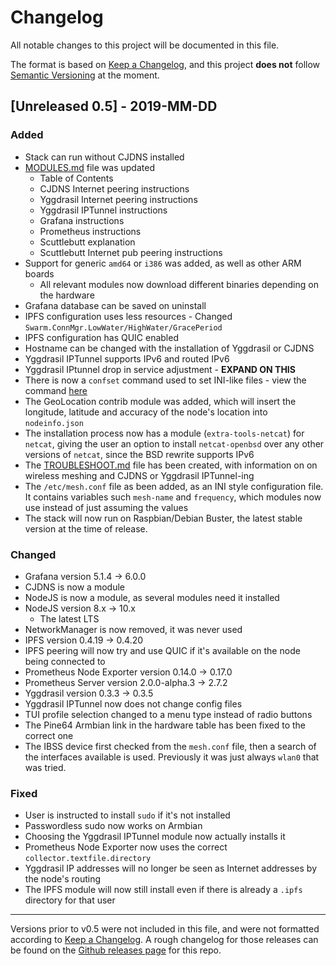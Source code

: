 # Changelog

All notable changes to this project will be documented in this file.

The format is based on [Keep a Changelog](https://keepachangelog.com/en/1.0.0/), and this project **does not** follow [Semantic Versioning](https://semver.org/) at the moment.

## [Unreleased 0.5] - 2019-MM-DD
### Added
- Stack can run without CJDNS installed
- [MODULES.md](./docs/MODULES.md) file was updated
  - Table of Contents
  - CJDNS Internet peering instructions
  - Yggdrasil Internet peering instructions
  - Yggdrasil IPTunnel instructions
  - Grafana instructions
  - Prometheus instructions
  - Scuttlebutt explanation
  - Scuttlebutt Internet pub peering instructions
- Support for generic `amd64` or `i386` was added, as well as other ARM boards
  - All relevant modules now download different binaries depending on the hardware
- Grafana database can be saved on uninstall
- IPFS configuration uses less resources  - Changed `Swarm.ConnMgr.LowWater/HighWater/GracePeriod`
- IPFS configuration has QUIC enabled
- Hostname can be changed with the installation of Yggdrasil or CJDNS
- Yggdrasil IPTunnel supports IPv6 and routed IPv6
- Yggdrasil IPtunnel drop in service adjustment - **EXPAND ON THIS**
- There is now a `confset` command used to set INI-like files - view the command [here](https://github.com/tomeshnet/prototype-cjdns-pi/blob/43b6fc62e2bbc07594e07c56fdba8dc345163d61/scripts/shared/confset/confset.sh)
- The GeoLocation contrib module was added, which will insert the longitude, latitude and accuracy of the node's location into `nodeinfo.json`
- The installation process now has a module (`extra-tools-netcat`) for `netcat`, giving the user an option to install `netcat-openbsd` over any other versions of `netcat`, since the BSD rewrite supports IPv6
- The [TROUBLESHOOT.md](./docs/TROUBLESHOOT.md) file has been created, with information on on wireless meshing and CJDNS or Yggdrasil IPTunnel-ing
- The `/etc/mesh.conf` file as been added, as an INI style configuration file. It contains variables such `mesh-name` and `frequency`, which modules now use instead of just assuming the values
- The stack will now run on Raspbian/Debian Buster, the latest stable version at the time of release.

### Changed
- Grafana version 5.1.4 -> 6.0.0
- CJDNS is now a module
- NodeJS is now a module, as several modules need it installed
- NodeJS version 8.x -> 10.x
  - The latest LTS
- NetworkManager is now removed, it was never used
- IPFS version 0.4.19 -> 0.4.20
- IPFS peering will now try and use QUIC if it's available on the node being connected to
- Prometheus Node Exporter version 0.14.0 -> 0.17.0
- Prometheus Server version 2.0.0-alpha.3 -> 2.7.2
- Yggdrasil version 0.3.3 -> 0.3.5
- Yggdrasil IPTunnel now does not change config files
- TUI profile selection changed to a menu type instead of radio buttons
- The Pine64 Armbian link in the hardware table has been fixed to the correct one
- The IBSS device first checked from the `mesh.conf` file, then a search of the interfaces available is used. Previously it was just always `wlan0` that was tried.

### Fixed
- User is instructed to install `sudo` if it's not installed
- Passwordless sudo now works on Armbian
- Choosing the Yggdrasil IPTunnel module now actually installs it
- Prometheus Node Exporter now uses the correct `collector.textfile.directory`
- Yggdrasil IP addresses will no longer be seen as Internet addresses by the node's routing
- The IPFS module will now still install even if there is already a `.ipfs` directory for that user

---

Versions prior to v0.5 were not included in this file, and were not formatted according to [Keep a Changelog](https://keepachangelog.com/en/1.0.0/). A rough changelog for those releases can be found on the [Github releases page](https://github.com/tomeshnet/prototype-cjdns-pi/releases) for this repo.
